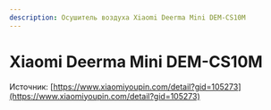 ```yaml
---
description: Осушитель воздуха Xiaomi Deerma Mini DEM-CS10M
---
```


# Xiaomi Deerma Mini DEM-CS10M

Источник: [https://www.xiaomiyoupin.com/detail?gid=105273](https://www.xiaomiyoupin.com/detail?gid=105273)

